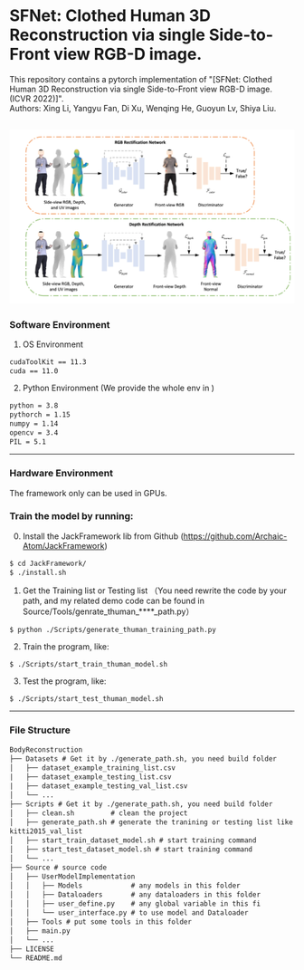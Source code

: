 # SFNet: Clothed Human 3D Reconstruction via single Side-to-Front view RGB-D image.

This repository contains a pytorch implementation of "[SFNet: Clothed Human 3D Reconstruction via single Side-to-Front view RGB-D image. (ICVR 2022)]".<br/>
Authors: Xing Li, Yangyu Fan, Di Xu, Wenqing He, Guoyun Lv, Shiya Liu.

![](asset/pipeline.png)
---
### Software Environment
1. OS Environment
```
cudaToolKit == 11.3
cuda == 11.0
```

2. Python Environment (We provide the whole env in )
```
python = 3.8
pythorch = 1.15
numpy = 1.14
opencv = 3.4
PIL = 5.1
```
---
### Hardware Environment
The framework only can be used in GPUs.

### Train the model by running:
0. Install the JackFramework lib from Github (https://github.com/Archaic-Atom/JackFramework)
```
$ cd JackFramework/
$ ./install.sh
```

1. Get the Training list or Testing list （You need rewrite the code by your path, and my related demo code can be found in Source/Tools/genrate_thuman_****_path.py）
```
$ python ./Scripts/generate_thuman_training_path.py
```

2. Train the program, like:
```
$ ./Scripts/start_train_thuman_model.sh
```

3. Test the program, like:
```
$ ./Scripts/start_test_thuman_model.sh
```

---
### File Structure
```
BodyReconstruction
├── Datasets # Get it by ./generate_path.sh, you need build folder
│   ├── dataset_example_training_list.csv
|   ├── dataset_example_testing_list.csv
|   ├── dataset_example_testing_val_list.csv
│   └── ...
├── Scripts # Get it by ./generate_path.sh, you need build folder
│   ├── clean.sh         # clean the project
│   ├── generate_path.sh # generate the tranining or testing list like kitti2015_val_list
│   ├── start_train_dataset_model.sh # start training command
│   ├── start_test_dataset_model.sh # start training command
│   └── ...
├── Source # source code
│   ├── UserModelImplementation
│   │   ├── Models            # any models in this folder
│   │   ├── Dataloaders       # any dataloaders in this folder
│   │   ├── user_define.py    # any global variable in this fi
│   │   └── user_interface.py # to use model and Dataloader
│   ├── Tools # put some tools in this folder
│   ├── main.py
│   └── ...
├── LICENSE
└── README.md
```


 